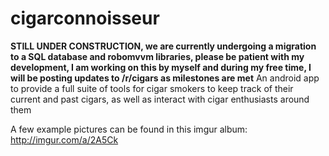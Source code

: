 # cigarconnoisseur
**STILL UNDER CONSTRUCTION, we are currently undergoing a migration to a SQL database and robomvvm libraries, please be patient with my development, I am working on this by myself and during my free time, I will be posting updates to /r/cigars as milestones are met** An android app to provide a full suite of tools for cigar smokers to keep track of their current and past cigars, as well as interact with cigar enthusiasts around them

A few example pictures can be found in this imgur album: http://imgur.com/a/2A5Ck
